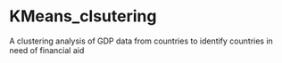 # KMeans_clsutering
A clustering analysis of GDP data from countries to identify countries in need of financial aid 
